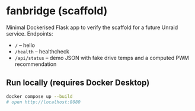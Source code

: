 # fanbridge (scaffold)

Minimal Dockerised Flask app to verify the scaffold for a future Unraid service.
Endpoints:
- `/` – hello
- `/health` – healthcheck
- `/api/status` – demo JSON with fake drive temps and a computed PWM recommendation

## Run locally (requires Docker Desktop)
```bash
docker compose up --build
# open http://localhost:8080